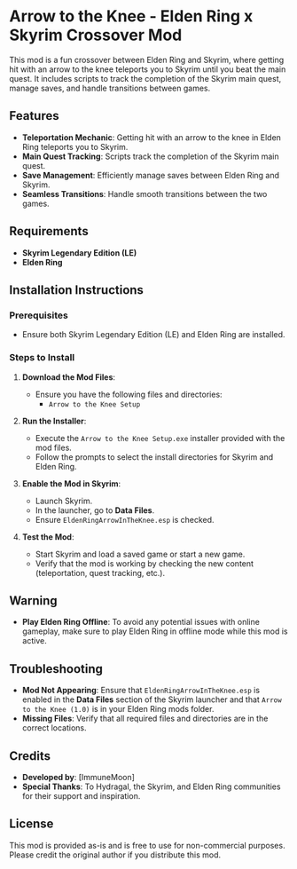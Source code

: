# Arrow to the Knee - Elden Ring x Skyrim Crossover Mod

This mod is a fun crossover between Elden Ring and Skyrim, where getting hit with an arrow to the knee teleports you to Skyrim until you beat the main quest. It includes scripts to track the completion of the Skyrim main quest, manage saves, and handle transitions between games.

## Features

- **Teleportation Mechanic**: Getting hit with an arrow to the knee in Elden Ring teleports you to Skyrim.
- **Main Quest Tracking**: Scripts track the completion of the Skyrim main quest.
- **Save Management**: Efficiently manage saves between Elden Ring and Skyrim.
- **Seamless Transitions**: Handle smooth transitions between the two games.

## Requirements

- **Skyrim Legendary Edition (LE)**
- **Elden Ring**

## Installation Instructions

### Prerequisites

- Ensure both Skyrim Legendary Edition (LE) and Elden Ring are installed.

### Steps to Install

1. **Download the Mod Files**:
   - Ensure you have the following files and directories:
     - `Arrow to the Knee Setup`

2. **Run the Installer**:
   - Execute the `Arrow to the Knee Setup.exe` installer provided with the mod files.
   - Follow the prompts to select the install directories for Skyrim and Elden Ring.

3. **Enable the Mod in Skyrim**:
   - Launch Skyrim.
   - In the launcher, go to **Data Files**.
   - Ensure `EldenRingArrowInTheKnee.esp` is checked.

4. **Test the Mod**:
   - Start Skyrim and load a saved game or start a new game.
   - Verify that the mod is working by checking the new content (teleportation, quest tracking, etc.).

## Warning

- **Play Elden Ring Offline**: To avoid any potential issues with online gameplay, make sure to play Elden Ring in offline mode while this mod is active.

## Troubleshooting

- **Mod Not Appearing**: Ensure that `EldenRingArrowInTheKnee.esp` is enabled in the **Data Files** section of the Skyrim launcher and that `Arrow to the Knee (1.0)` is in your Elden Ring mods folder.
- **Missing Files**: Verify that all required files and directories are in the correct locations.

## Credits

- **Developed by**: [ImmuneMoon]
- **Special Thanks**: To Hydragal, the Skyrim, and Elden Ring communities for their support and inspiration.

## License

This mod is provided as-is and is free to use for non-commercial purposes. Please credit the original author if you distribute this mod.
